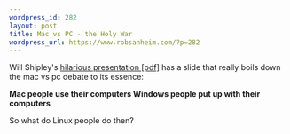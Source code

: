 ```yaml
--- 
wordpress_id: 282
layout: post
title: Mac vs PC - the Holy War
wordpress_url: https://www.robsanheim.com/?p=282
---
```

Will Shipley's <a href="https://wilshipley.com/blog/WWDC_Student_Talk.pdf">hilarious presentation [pdf]</a> has a slide that really boils down the mac vs pc debate to its essence:

<strong>Mac people use their computers 
Windows people put up with their computers</strong>

So what do Linux people do then?
